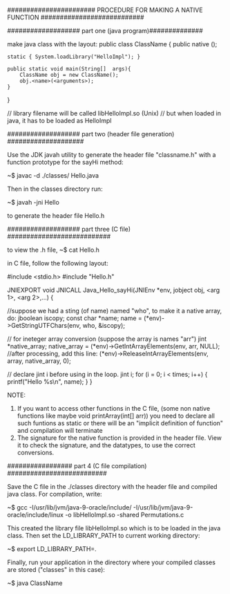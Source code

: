 ####################### PROCEDURE FOR MAKING A NATIVE FUNCTION ###########################

################### part one (java program)##############

make java class with the layout:
public class ClassName {
	public native <returntype> <name>(<arguments>);

	static { System.loadLibrary("HelloImpl"); }

	public static void main(String[]  args){
		ClassName obj = new ClassName();
		obj.<name>(<arguments>);
	}	
}

// library filename will be called libHelloImpl.so (Unix) 
// but when loaded in java, it has to be loaded as HelloImpl


################### part two (header file generation) ####################

Use the JDK javah utility to generate the header file "classname.h" with a function prototype for the sayHi method:

~$ javac -d ./classes/ Hello.java

Then in the classes directory run:

~$ javah -jni Hello 

to generate the header file Hello.h


################### part three (C file) ###########################

to view the .h file,
~$ cat Hello.h

in C file, follow the following layout:

#include <stdio.h>
#include "Hello.h"

JNIEXPORT void JNICALL Java_Hello_sayHi(JNIEnv *env, jobject obj, <arg 1>, <arg 2>,...) {
  
  //suppose we had a sting (of name) named "who", to make it a native array, do:
  jboolean iscopy;
  const char *name;
  name = (*env)->GetStringUTFChars(env, who, &iscopy);

  // for ineteger array conversion (suppose the array is names "arr")
  jint *native_array;
  native_array = (*env)->GetIntArrayElements(env, arr, NULL);
  //after processing, add this line:
  (*env)->ReleaseIntArrayElements(env, array, native_array, 0);


  // declare jint i before using in the loop.
  jint i;
  for (i = 0; i < times; i++) {
    printf("Hello %s\n", name);
  }
}


NOTE:
1) If you want to access other functions in the C file,
   (some non native functions like maybe void printArray(int[] arr))
   you need to declare all such funtions as static or there will be
   an "implicit definition of function" and compilation will terminate
2) The signature for the native function is provided in the header file.
   View it to check the signature, and the datatypes, to use the 
   correct conversions.


################# part 4 (C file compilation) ##########################

Save the C file in the ./classes directory with the header file and compiled java class. 
For compilation, write:

~$ gcc -I/usr/lib/jvm/java-9-oracle/include/ -I/usr/lib/jvm/java-9-oracle/include/linux  -o libHelloImpl.so -shared Permutations.c

This created the library file libHelloImpl.so which is to be loaded in the java class.
Then set the LD_LIBRARY_PATH to current working directory:

~$ export LD_LIBRARY_PATH=.

Finally, run your application in the directory where your compiled classes are stored ("classes" in this case):

~$ java ClassName